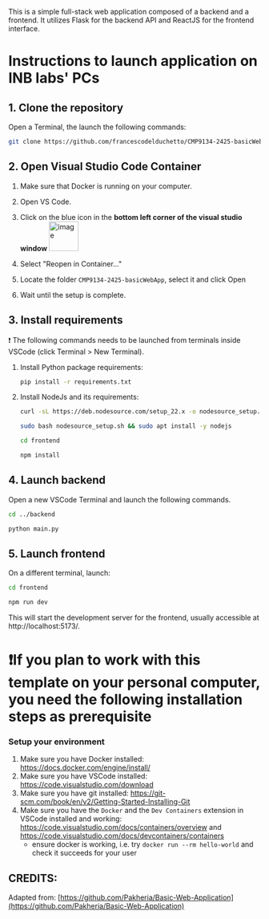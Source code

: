 This is a simple full-stack web application composed of a backend and a frontend. It utilizes Flask for the backend API and ReactJS for the frontend interface.

# Instructions to launch application on INB labs' PCs

## 1. Clone the repository

Open a Terminal, the launch the following commands:

```Bash
git clone https://github.com/francescodelduchetto/CMP9134-2425-basicWebApp
```

## 2. Open Visual Studio Code Container

1. Make sure that Docker is running on your computer. 
2. Open VS Code.
3. Click on the blue icon in the **bottom left corner of the visual studio window** 
     <img width="59" alt="image" src="https://github.com/francescodelduchetto/RBT1001/assets/7307164/adc84af7-daa9-4470-a550-06e017a5cf2c">

4. Select "Reopen in Container..."
5. Locate the folder `CMP9134-2425-basicWebApp`, select it and click Open
6. Wait until the setup is complete.


## 3. Install requirements
:exclamation: The following commands needs to be launched from terminals inside VSCode (click Terminal > New Terminal).

1. Install Python package requirements:
     ```Bash
     pip install -r requirements.txt
     ```
2. Install NodeJs and its requirements:
     ```Bash
     curl -sL https://deb.nodesource.com/setup_22.x -o nodesource_setup.sh
     ```
     ```Bash
     sudo bash nodesource_setup.sh && sudo apt install -y nodejs
     ```
     ```Bash
     cd frontend
     ```
     ```Bash
     npm install
     ```

## 4. Launch backend
Open a new VSCode Terminal and launch the following commands.

```Bash
cd ../backend
```
```Bash
python main.py
```

## 5. Launch frontend
On a different terminal, launch:

```Bash
cd frontend
```
```Bash
npm run dev
```
This will start the development server for the frontend, usually accessible at http://localhost:5173/.

# ❗If you plan to work with this template on your personal computer, you need the following installation steps as prerequisite

### Setup your environment

1. Make sure you have Docker installed: https://docs.docker.com/engine/install/
2. Make sure you have VSCode installed: https://code.visualstudio.com/download
3. Make sure you have git installed: https://git-scm.com/book/en/v2/Getting-Started-Installing-Git
4. Make sure you have the `Docker` and the `Dev Containers` extension in VSCode installed and working: https://code.visualstudio.com/docs/containers/overview and https://code.visualstudio.com/docs/devcontainers/containers
    * ensure docker is working, i.e. try `docker run --rm hello-world` and check it succeeds for your user

## CREDITS:
Adapted from: [https://github.com/Pakheria/Basic-Web-Application](https://github.com/Pakheria/Basic-Web-Application)

